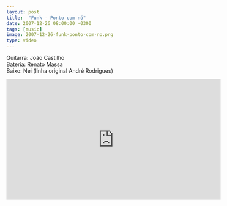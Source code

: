 ```yaml
---
layout: post
title:  "Funk - Ponto com nó"
date: 2007-12-26 08:00:00 -0300
tags: [music]
image: 2007-12-26-funk-ponto-com-no.png
type: video
---
```

Guitarra: João Castilho  
Bateria: Renato Massa  
Baixo: Nei (linha original André Rodrigues)

<div class="iframe-wrapper">
<iframe width="560" height="315" src="https://www.youtube.com/embed/-ImNBABZiaA" frameborder="0" allowfullscreen></iframe>
</div>